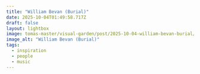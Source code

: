 ```yaml
---
title: "William Bevan (Burial)"
date: 2025-10-04T01:49:58.717Z
draft: false
layout: lightbox
image: tomas-master/visual-garden/post/2025-10-04-william-bevan-burial/William_Bevan_Burial
image_alt: "William Bevan (Burial)"
tags:
  - inspiration
  - people
  - music
---
```


